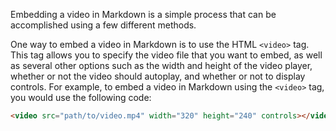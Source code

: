 


Embedding a video in Markdown is a simple process that can be accomplished using a few different methods.

One way to embed a video in Markdown is to use the HTML `<video>` tag. This tag allows you to specify the video file that you want to embed, as well as several other options such as the width and height of the video player, whether or not the video should autoplay, and whether or not to display controls. For example, to embed a video in Markdown using the `<video>` tag, you would use the following code:

```markdown
<video src="path/to/video.mp4" width="320" height="240" controls></video>
```
